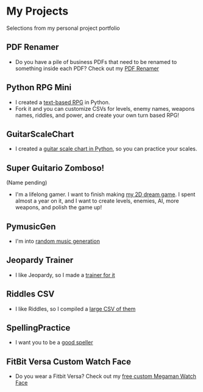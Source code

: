 # My Projects

Selections from my personal project portfolio

## PDF Renamer
* Do you have a pile of business PDFs that need to be renamed to something inside each PDF? Check out my [PDF Renamer](https://github.com/crawsome/pdf-renamer)

## Python RPG Mini
* I created a [text-based RPG](https://github.com/crawsome/PyRPG_Mini) in Python. 
* Fork it and you can customize CSVs for levels, enemy names, weapons names, riddles, and power, and create your own turn based RPG!

## GuitarScaleChart
* I created a [guitar scale chart in Python](https://github.com/crawsome/GuitarScaleChart), so you can practice your scales.

## Super Guitario Zomboso!
(Name pending)
* I'm a lifelong gamer. I want to finish making [my 2D dream game](https://imgur.com/a/1XQ0gmU). I spent almost a year on it, and I want to create levels, enemies, AI, more weapons, and polish the game up! 

## PymusicGen
* I'm into [random music generation](https://github.com/crawsome/PyMusicGen)

## Jeopardy Trainer
* I like Jeopardy, so I made a [trainer for it](https://github.com/crawsome/jeopardy-trainer)

## Riddles CSV
* I like Riddles, so I compiled a [large CSV of them](https://github.com/crawsome/PyRPG_Mini/blob/master/csv/riddles.csv)

## SpellingPractice
* I want you to be a [good speller](https://github.com/crawsome/spellingpractice)

## FitBit Versa Custom Watch Face
* Do you wear a Fitbit Versa? Check out my [free custom Megaman Watch Face](https://github.com/crawsome/BurkeClock)
